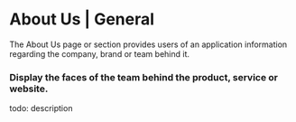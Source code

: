 # About Us | General

The About Us page or section provides users of an application information regarding the company, brand or team behind it.
<br>


### Display the faces of the team behind the product, service or website.

todo: description

<br>


